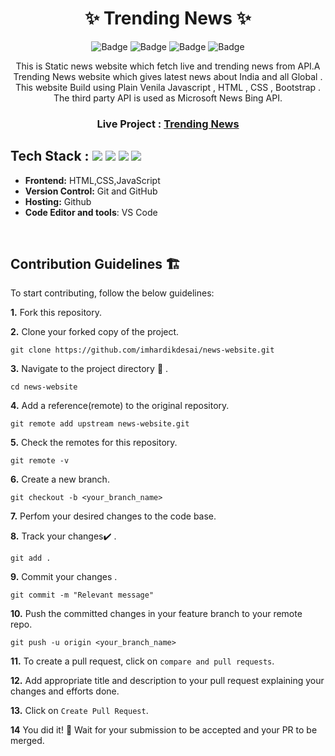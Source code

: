 <h1 align="center">
       ✨  Trending News   ✨
</h1>

<div align="center">

![Badge](https://img.shields.io/badge/HTML-blue) ![Badge](https://img.shields.io/badge/CSS-orange) ![Badge](https://img.shields.io/badge/-JS%20-blue) 
![Badge](https://img.shields.io/badge/Version-1.0-green) 

</div>
<div align="center">
This is Static news website which fetch live and trending news from API.A Trending News website which gives latest news about India and all Global . This website Build using Plain Venila Javascript , HTML , CSS , Bootstrap . The third party API is used as Microsoft News Bing API.

</div>
<h3 align="center">
          Live Project : <a target="_blank" href="https://trending-newss.netlify.app/">Trending News</a>
</h3>

## Tech Stack :  <img src="https://img.shields.io/badge/html5%20-%23E34F26.svg?&style=for-the-badge&logo=html5&logoColor=white"/> <img src="https://img.shields.io/badge/css3%20-%231572B6.svg?&style=for-the-badge&logo=css3&logoColor=white"/> <img src="https://img.shields.io/badge/JavaScript-F7DF1E?style=for-the-badge&logo=javascript&logoColor=black"/> <img src="https://img.shields.io/badge/Bootstrap-7811f7?style=for-the-badge&logo=bootstrap&logoColor=white"/>

- **Frontend:** HTML,CSS,JavaScript
- **Version Control:** Git and GitHub
- **Hosting:** Github
- **Code Editor and tools**: VS Code

 <br />
 
 ## Contribution Guidelines 🏗

 To start contributing, follow the below guidelines:

**1.** Fork this repository.

**2.** Clone your forked copy of the project.

```
git clone https://github.com/imhardikdesai/news-website.git
```

**3.** Navigate to the project directory :file_folder: .

```
cd news-website
```

**4.** Add a reference(remote) to the original repository.

```
git remote add upstream news-website.git
```

**5.** Check the remotes for this repository.

```
git remote -v
```

**6.** Create a new branch.

```
git checkout -b <your_branch_name>
```

**7.** Perfom your desired changes to the code base.

**8.** Track your changes:heavy_check_mark: .

```
git add .
```

**9.** Commit your changes .

```
git commit -m "Relevant message"
```

**10.** Push the committed changes in your feature branch to your remote repo.

```
git push -u origin <your_branch_name>
```

**11.** To create a pull request, click on `compare and pull requests`.

**12.** Add appropriate title and description to your pull request explaining your changes and efforts done.

**13.** Click on `Create Pull Request`.

**14** You did it! 🥳 Wait for your submission to be accepted and your PR to be merged.

<br />
